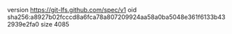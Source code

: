 version https://git-lfs.github.com/spec/v1
oid sha256:a8927b02fcccd8a6fca78a807209924aa58a0ba5048e361f6133b432939e2fa0
size 4085
